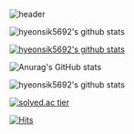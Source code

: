 ![header](https://capsule-render.vercel.app/api?type=wave&color=gradient&height=300&section=header&text=hyeonsik5692's%20Github&fontSize=40)


![hyeonsik5692's github stats](https://github-readme-stats.vercel.app/api?username=hyeonsik5692&show_icons=true)


[![hyeonsik5692's github stats](https://github-readme-stats.vercel.app/api/top-langs/?username=hyeonsik5692&show_icons=true&hide_border=true&title_color=004386&icon_color=004386&layout=compact)](https://github.com/kinetic27)


![Anurag's GitHub stats](https://github-readme-stats.vercel.app/api?username=anuraghazra&bg_color=30,e96443,904e95&title_color=fff&text_color=fff)


![hyeonsik5692's github stats](https://github-readme-stats.vercel.app/api?username=hyeonsik5692&show_icons=true)


[![solved.ac tier](http://mazassumnida.wtf/api/generate_badge?boj=hyeonsik5692)](https://solved.ac/hyeonsik5692)


[![Hits](https://hits.seeyoufarm.com/api/count/incr/badge.svg?url=https%3A%2F%2Fgithub.com%2Fhyeonsik5692&count_bg=%2379C83D&title_bg=%23555555&icon=&icon_color=%23E7E7E7&title=hits&edge_flat=false)](https://hits.seeyoufarm.com)


<!--
**hyeonsik5692/hyeonsik5692** is a ✨ _special_ ✨ repository because its `README.md` (this file) appears on your GitHub profile.

Here are some ideas to get you started:

- 🔭 I’m currently working on ...
- 🌱 I’m currently learning ...
- 👯 I’m looking to collaborate on ...
- 🤔 I’m looking for help with ...
- 💬 Ask me about ...
- 📫 How to reach me: ...
- 😄 Pronouns: ...
- ⚡ Fun fact: ...
-->
